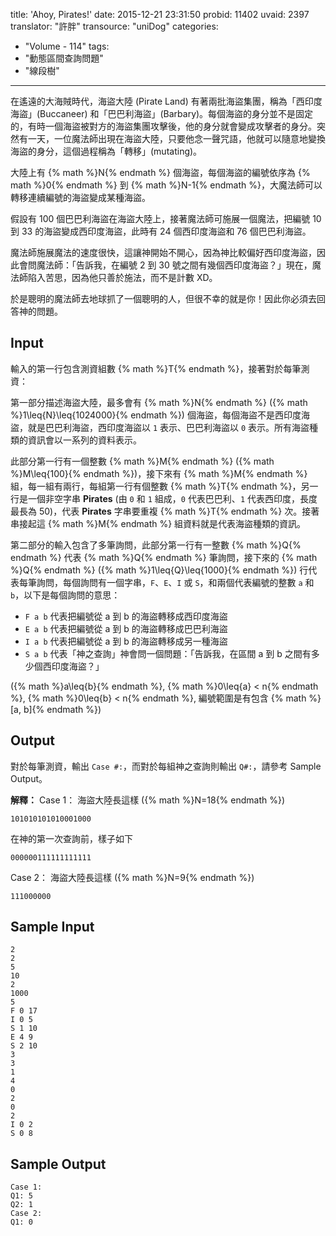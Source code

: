 title: 'Ahoy, Pirates!'
date: 2015-12-21 23:31:50
probid: 11402
uvaid: 2397
translator: "許胖"
transource: "uniDog"
categories:
- "Volume - 114"
tags:
- "動態區間查詢問題"
- "線段樹"
---

在遙遠的大海賊時代，海盜大陸 (Pirate Land) 有著兩批海盜集團，稱為「西印度海盜」(Buccaneer) 和「巴巴利海盜」(Barbary)。每個海盜的身分並不是固定的，有時一個海盜被對方的海盜集團攻擊後，他的身分就會變成攻擊者的身分。突然有一天，一位魔法師出現在海盜大陸，只要他念一聲咒語，他就可以隨意地變換海盜的身分，這個過程稱為「轉移」(mutating)。

大陸上有 {% math %}N{% endmath %} 個海盜，每個海盜的編號依序為 {% math %}0{% endmath %} 到 {% math %}N-1{% endmath %}，大魔法師可以轉移連續編號的海盜變成某種海盜。

假設有 100 個巴巴利海盜在海盜大陸上，接著魔法師可施展一個魔法，把編號 10 到 33 的海盜變成西印度海盜，此時有 24 個西印度海盜和 76 個巴巴利海盜。

魔法師施展魔法的速度很快，這讓神開始不開心，因為神比較偏好西印度海盜，因此會問魔法師：「告訴我，在編號 2 到 30 號之間有幾個西印度海盜？」現在，魔法師陷入苦思，因為他只善於施法，而不是計數 XD。

於是聰明的魔法師去地球抓了一個聰明的人，但很不幸的就是你！因此你必須去回答神的問題。

<!-- more -->

## Input ##

輸入的第一行包含測資組數 {% math %}T{% endmath %}，接著對於每筆測資：

第一部分描述海盜大陸，最多會有 {% math %}N{% endmath %} ({% math %}1\leq{N}\leq{1024000}{% endmath %}) 個海盜，每個海盜不是西印度海盜，就是巴巴利海盜，西印度海盜以 `1` 表示、巴巴利海盜以 `0` 表示。所有海盜種類的資訊會以一系列的資料表示。

此部分第一行有一個整數 {% math %}M{% endmath %} ({% math %}M\leq{100}{% endmath %})，接下來有 {% math %}M{% endmath %} 組，每一組有兩行，每組第一行有個整數 {% math %}T{% endmath %}，另一行是一個非空字串 **Pirates** (由 `0` 和 `1` 組成，`0` 代表巴巴利、`1` 代表西印度，長度最長為 50)，代表 **Pirates** 字串要重複 {% math %}T{% endmath %} 次。接著串接起這 {% math %}M{% endmath %} 組資料就是代表海盜種類的資訊。

第二部分的輸入包含了多筆詢問，此部分第一行有一整數 {% math %}Q{% endmath %} 代表 {% math %}Q{% endmath %} 筆詢問，接下來的 {% math %}Q{% endmath %} ({% math %}1\leq{Q}\leq{1000}{% endmath %}) 行代表每筆詢問，每個詢問有一個字串，`F`、`E`、`I` 或 `S`，和兩個代表編號的整數 `a` 和 `b`，以下是每個詢問的意思：

- `F a b` 代表把編號從 a 到 b 的海盜轉移成西印度海盜
- `E a b` 代表把編號從 a 到 b 的海盜轉移成巴巴利海盜
- `I a b` 代表把編號從 a 到 b 的海盜轉移成另一種海盜
- `S a b` 代表「神之查詢」神會問一個問題：「告訴我，在區間 a 到 b 之間有多少個西印度海盜？」

({% math %}a\leq{b}{% endmath %}, {% math %}0\leq{a} < n{% endmath %}, {% math %}0\leq{b} < n{% endmath %}, 編號範圍是有包含 {% math %}[a, b]{% endmath %})

## Output ##

對於每筆測資，輸出 `Case #:`，而對於每組神之查詢則輸出 `Q#:`，請參考 Sample Output。

**解釋：**
Case 1：
海盜大陸長這樣 ({% math %}N=18{% endmath %})

	101010101010001000

在神的第一次查詢前，樣子如下

	000000111111111111

Case 2：
海盜大陸長這樣 ({% math %}N=9{% endmath %})

	111000000

## Sample Input ##

	2
	2
	5
	10
	2
	1000
	5
	F 0 17
	I 0 5
	S 1 10
	E 4 9
	S 2 10
	3
	3
	1
	4
	0
	2
	0
	2
	I 0 2
	S 0 8

## Sample Output ##

	Case 1:
	Q1: 5
	Q2: 1
	Case 2:
	Q1: 0
